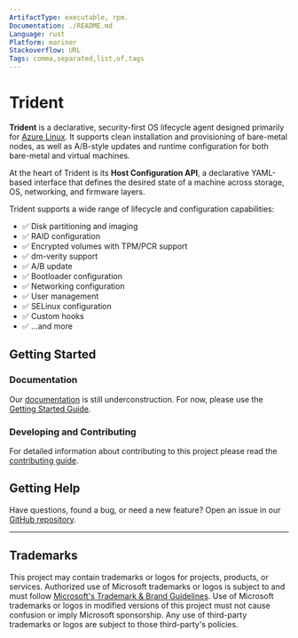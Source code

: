 ```yaml
---
ArtifactType: executable, rpm.
Documentation: ./README.md
Language: rust
Platform: mariner
Stackoverflow: URL
Tags: comma,separated,list,of,tags
---
```


# Trident

**Trident** is a declarative, security-first OS lifecycle agent designed primarily for [Azure Linux](https://github.com/microsoft/azurelinux/?tab=readme-ov-file#azure-linux). It supports clean installation and provisioning of bare-metal nodes, as well as A/B-style updates and runtime configuration for both bare-metal and virtual machines.

At the heart of Trident is its **Host Configuration API**, a declarative YAML-based interface that defines the desired state of a machine across storage, OS, networking, and firmware layers.

Trident supports a wide range of lifecycle and configuration capabilities:

- ✅ Disk partitioning and imaging  
- ✅ RAID configuration  
- ✅ Encrypted volumes with TPM/PCR support  
- ✅ dm-verity support  
- ✅ A/B update  
- ✅ Bootloader configuration  
- ✅ Networking configuration  
- ✅ User management  
- ✅ SELinux configuration  
- ✅ Custom hooks  
- ✅ ...and more


## Getting Started

### Documentation

Our [documentation](docs/Trident.md) is still underconstruction. For now, please use the [Getting Started Guide](GETTING_STARTED.md).

### Developing and Contributing

For detailed information about contributing to this project please read the
[contributing guide](./docs/Development/Contributing/contributing-guidelines.md).

## Getting Help

Have questions, found a bug, or need a new feature? Open an issue in our [GitHub
repository](https://github.com/microsoft/trident/issues/new?template=Blank+issue).

---

## Trademarks

This project may contain trademarks or logos for projects, products, or
services. Authorized use of Microsoft trademarks or logos is subject to and must
follow [Microsoft's Trademark & Brand
Guidelines](https://www.microsoft.com/en-us/legal/intellectualproperty/trademarks/usage/general).
Use of Microsoft trademarks or logos in modified versions of this project must
not cause confusion or imply Microsoft sponsorship. Any use of third-party
trademarks or logos are subject to those third-party's policies.

